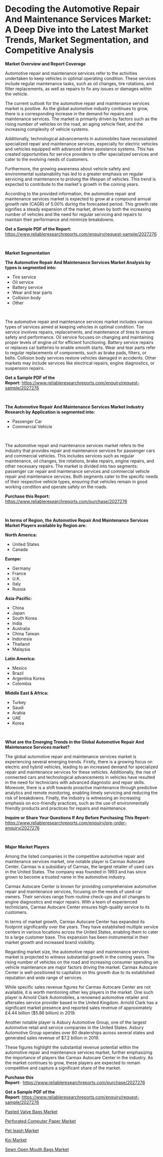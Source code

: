 <p><h1>Decoding the Automotive Repair And Maintenance Services Market: A Deep Dive into the Latest Market Trends, Market Segmentation, and Competitive Analysis</h1></p><p><strong>Market Overview and Report Coverage</strong></p>
<p><p>Automotive repair and maintenance services refer to the activities undertaken to keep vehicles in optimal operating condition. These services include regular maintenance tasks, such as oil changes, tire rotations, and filter replacements, as well as repairs to fix any issues or damages within the vehicle.</p><p>The current outlook for the automotive repair and maintenance services market is positive. As the global automotive industry continues to grow, there is a corresponding increase in the demand for repairs and maintenance services. The market is primarily driven by factors such as the rising number of vehicles on the road, an aging vehicle fleet, and the increasing complexity of vehicle systems.</p><p>Additionally, technological advancements in automobiles have necessitated specialized repair and maintenance services, especially for electric vehicles and vehicles equipped with advanced driver assistance systems. This has created opportunities for service providers to offer specialized services and cater to the evolving needs of customers.</p><p>Furthermore, the growing awareness about vehicle safety and environmental sustainability has led to a greater emphasis on regular servicing and maintenance to prolong the lifespan of vehicles. This trend is expected to contribute to the market's growth in the coming years.</p><p>According to the provided information, the automotive repair and maintenance services market is expected to grow at a compound annual growth rate (CAGR) of 5.00% during the forecasted period. This growth rate signifies a steady expansion of the market, driven by both the increasing number of vehicles and the need for regular servicing and repairs to maintain their performance and minimize breakdowns.</p></p>
<p><strong>Get a Sample PDF of the Report:</strong> <a href="https://www.reliableresearchreports.com/enquiry/request-sample/2027276">https://www.reliableresearchreports.com/enquiry/request-sample/2027276</a></p>
<p>&nbsp;</p>
<p><strong>Market Segmentation</strong></p>
<p><strong>The Automotive Repair And Maintenance Services Market Analysis by types is segmented into:</strong></p>
<p><ul><li>Tire service</li><li>Oil service</li><li>Battery service</li><li>Wear and tear parts</li><li>Collision body</li><li>Other</li></ul></p>
<p>&nbsp;</p>
<p><p>The automotive repair and maintenance services market includes various types of services aimed at keeping vehicles in optimal condition. Tire service involves repairs, replacements, and maintenance of tires to ensure safety and performance. Oil service focuses on changing and maintaining proper levels of engine oil for efficient functioning. Battery service repairs or replaces car batteries to enable smooth starts. Wear and tear parts refer to regular replacements of components, such as brake pads, filters, or belts. Collision body services restore vehicles damaged in accidents. Other markets may include services like electrical repairs, engine diagnostics, or suspension repairs.</p></p>
<p><strong>Get a Sample PDF of the Report:</strong>&nbsp;<a href="https://www.reliableresearchreports.com/enquiry/request-sample/2027276">https://www.reliableresearchreports.com/enquiry/request-sample/2027276</a></p>
<p>&nbsp;</p>
<p><strong>The Automotive Repair And Maintenance Services Market Industry Research by Application is segmented into:</strong></p>
<p><ul><li>Passenger Car</li><li>Commercial Vehicle</li></ul></p>
<p>&nbsp;</p>
<p><p>The automotive repair and maintenance services market refers to the industry that provides repair and maintenance services for passenger cars and commercial vehicles. This includes services such as regular maintenance, oil changes, tire rotations, brake repairs, engine repairs, and other necessary repairs. The market is divided into two segments: passenger car repair and maintenance services and commercial vehicle repair and maintenance services. Both segments cater to the specific needs of their respective vehicle types, ensuring that vehicles remain in good working condition and operate safely on the roads.</p></p>
<p><strong>Purchase this Report:</strong>&nbsp; <a href="https://www.reliableresearchreports.com/purchase/2027276">https://www.reliableresearchreports.com/purchase/2027276</a></p>
<p>&nbsp;</p>
<p><strong>In terms of Region, the Automotive Repair And Maintenance Services Market Players available by Region are:</strong></p>
<p>
    <p> <strong> North America: </strong>
        <ul>
            <li>United States</li>
            <li>Canada</li>
        </ul>
        </p> 
    <p> <strong> Europe: </strong>
        <ul>
            <li>Germany</li>
            <li>France</li>
            <li>U.K.</li>
            <li>Italy</li>
            <li>Russia</li>
        </ul>
        </p> 
    <p> <strong> Asia-Pacific: </strong>
        <ul>
            <li>China</li>
            <li>Japan</li>
            <li>South Korea</li>
            <li>India</li>
            <li>Australia</li>
            <li>China Taiwan</li>
            <li>Indonesia</li>
            <li>Thailand</li>
            <li>Malaysia</li>
        </ul>
        </p> 
    <p> <strong> Latin America: </strong>
        <ul>
            <li>Mexico</li>
            <li>Brazil</li>
            <li>Argentina Korea</li>
            <li>Colombia</li>
        </ul>
        </p> 
    <p> <strong> Middle East & Africa: </strong>
        <ul>
            <li>Turkey</li>
            <li>Saudi</li>
            <li>Arabia</li>
            <li>UAE</li>
            <li>Korea</li>
        </ul>
    </p>
    </p>
<p>&nbsp;</p>
<p><strong>What are the Emerging Trends in the Global Automotive Repair And Maintenance Services market?</strong></p>
<p><p>The global automotive repair and maintenance services market is experiencing several emerging trends. Firstly, there is a growing focus on electric and hybrid vehicles, leading to an increased demand for specialized repair and maintenance services for these vehicles. Additionally, the rise of connected cars and technological advancements in vehicles have resulted in the need for technicians with advanced diagnostic and repair skills. Moreover, there is a shift towards proactive maintenance through predictive analytics and remote monitoring, enabling timely servicing and reducing the risk of breakdowns. Finally, the industry is witnessing an increasing emphasis on eco-friendly practices, such as the use of environmentally friendly products and practices for repairs and maintenance.</p></p>
<p><strong>Inquire or Share Your Questions If Any Before Purchasing This Report</strong>- <a href="https://www.reliableresearchreports.com/enquiry/pre-order-enquiry/2027276">https://www.reliableresearchreports.com/enquiry/pre-order-enquiry/2027276</a></p>
<p>&nbsp;</p>
<p><strong>Major Market Players</strong></p>
<p><p>Among the listed companies in the competitive automotive repair and maintenance services market, one notable player is Carmax Autocare Center. Carmax is a subsidiary of Carmax, the largest retailer of used cars in the United States. The company was founded in 1993 and has since grown to become a trusted name in the automotive industry.</p><p>Carmax Autocare Center is known for providing comprehensive automotive repair and maintenance services, focusing on the needs of used car owners. Their services range from routine check-ups and oil changes to engine diagnostics and major repairs. With a team of experienced technicians, Carmax Autocare Center ensures high-quality service to its customers.</p><p>In terms of market growth, Carmax Autocare Center has expanded its footprint significantly over the years. They have established multiple service centers in various locations across the United States, enabling them to cater to a large customer base. This expansion has been instrumental in their market growth and increased brand visibility.</p><p>Regarding market size, the automotive repair and maintenance services market is projected to witness substantial growth in the coming years. The rising number of vehicles on the road and increasing consumer spending on vehicle maintenance are major factors driving the market. Carmax Autocare Center is well-positioned to capitalize on this growth due to its established reputation and wide range of services.</p><p>While specific sales revenue figures for Carmax Autocare Center are not available, it is worth mentioning other key players in the market. One such player is Arnold Clark Automobiles, a renowned automotive retailer and aftersales service provider based in the United Kingdom. Arnold Clark has a significant market presence and reported sales revenue of approximately £4.44 billion ($5.86 billion) in 2019.</p><p>Another notable player is Asbury Automotive Group, one of the largest automotive retail and service companies in the United States. Asbury Automotive Group operates over 80 dealerships across several states and generated sales revenue of $7.2 billion in 2019.</p><p>These figures highlight the substantial revenue potential within the automotive repair and maintenance services market, further emphasizing the importance of players like Carmax Autocare Center in the industry. As the market continues to grow, these players are expected to remain competitive and capture a significant share of the market.</p></p>
<p><strong>Purchase this Report:</strong>&nbsp;&nbsp;<a href="https://www.reliableresearchreports.com/purchase/2027276">https://www.reliableresearchreports.com/purchase/2027276</a></p>
<p></p>
<p><strong>Get a Sample PDF of the Report:</strong>&nbsp;<a href="https://www.reliableresearchreports.com/enquiry/request-sample/2027276">https://www.reliableresearchreports.com/enquiry/request-sample/2027276</a></p>
<p><p><a href="https://medium.com/@joshuahintz2023/pasted-valve-bags-market-outlook-industry-overview-and-forecast-2023-to-2030-a014b91e5909">Pasted Valve Bags Market</a></p><p><a href="https://medium.com/@albertakoss2023/perforated-computer-paper-market-exploring-market-share-market-trends-and-future-growth-9032b5958894">Perforated Computer Paper Market</a></p><p><a href="https://medium.com/@dinafritsch/pet-leash-market-insights-into-market-cagr-market-trends-and-growth-strategies-6ab7387406f4">Pet leash Market</a></p><p><a href="https://medium.com/@aliwilldvm/decoding-koi-market-metrics-market-share-trends-and-growth-patterns-881bc048e78b">Koi Market</a></p><p><a href="https://medium.com/@emerylittle2023/sewn-open-mouth-bags-market-the-key-to-successful-business-strategy-forecast-till-2030-3d0f4891be2f">Sewn Open Mouth Bags Market</a></p></p>